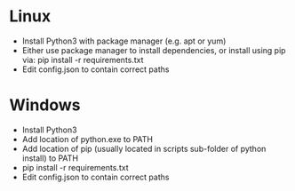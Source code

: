 Linux
=====

- Install Python3 with package manager (e.g. apt or yum)
- Either use package manager to install dependencies, or install using pip via:
    pip install -r requirements.txt
- Edit config.json to contain correct paths


Windows
=======

- Install Python3
- Add location of python.exe to PATH
- Add location of pip (usually located in scripts sub-folder of python install) to PATH
- pip install -r requirements.txt
- Edit config.json to contain correct paths
